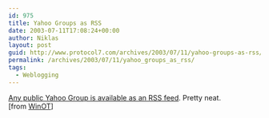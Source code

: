 ```yaml
---
id: 975
title: Yahoo Groups as RSS
date: 2003-07-11T17:08:24+00:00
author: Niklas
layout: post
guid: http://www.protocol7.com/archives/2003/07/11/yahoo-groups-as-rss/
permalink: /archives/2003/07/11/yahoo_groups_as_rss/
tags:
  - Weblogging
---
```

<div class='microid-ba8437523677c8ff2f85f1f5b284854f80863a21'>
  <p>
    <a href="http://feeds.archive.org/misc/yahoogroups/">Any public Yahoo Group is available as an RSS feed</a>. Pretty neat.<br /> [from <a href="http://article.gmane.org/gmane.comp.windows.off-topic/4630">WinOT</a>]
  </p>
</div>